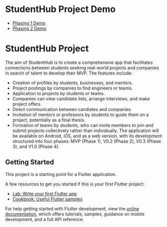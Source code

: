 # StudentHub Project Demo
- [Phasing 1 Demo](https://www.youtube.com/watch?v=QLOXWnngvMs)
- [Phasing 2 Demo](https://www.youtube.com/watch?v=B4oYK6fus8Q)

# StudentHub Project
The aim of StudentHub is to create a comprehensive app that facilitates connections between students seeking real-world projects and companies in search of talent to develop their MVP.
The features include:
- Creation of profiles by students, businesses, and mentors.
- Project postings by companies to find engineers or teams.
- Application to projects by students or teams.
- Companies can view candidate lists, arrange interviews, and make project offers.
- Direct communication between candiates and companies.
- Invitation of mentors or professors by students to guide them on a project, potentially as a final thesis.
- Formation of teams by students, who can invite members to join and submit projects collectively rather than individually.
The application will be available on Android, iOS, and as a web version, with its development structured into four phases: MVP (Phase 1), V0.2 (Phase 2), V0.3 (Phase 3), and V1.0 (Phase 4).

## Getting Started

This project is a starting point for a Flutter application.

A few resources to get you started if this is your first Flutter project:

- [Lab: Write your first Flutter app](https://docs.flutter.dev/get-started/codelab)
- [Cookbook: Useful Flutter samples](https://docs.flutter.dev/cookbook)

For help getting started with Flutter development, view the
[online documentation](https://docs.flutter.dev/), which offers tutorials,
samples, guidance on mobile development, and a full API reference.
